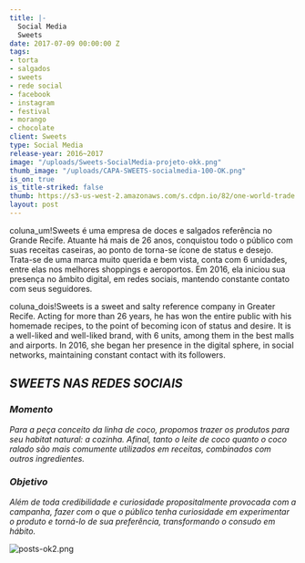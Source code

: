 ```yaml
---
title: |-
  Social Media
  Sweets
date: 2017-07-09 00:00:00 Z
tags:
- torta
- salgados
- sweets
- rede social
- facebook
- instagram
- festival
- morango
- chocolate
client: Sweets
type: Social Media
release-year: 2016~2017
image: "/uploads/Sweets-SocialMedia-projeto-okk.png"
thumb_image: "/uploads/CAPA-SWEETS-socialmedia-100-OK.png"
is_on: true
is_title-striked: false
thumb: https://s3-us-west-2.amazonaws.com/s.cdpn.io/82/one-world-trade.jpg
layout: post
---
```


coluna_um!Sweets é uma empresa de doces e salgados referência no Grande Recife. Atuante há mais de 26 anos, conquistou todo o público com suas receitas caseiras, ao ponto de torna-se ícone de status e desejo. Trata-se de uma marca muito querida e bem vista, conta com 6 unidades, entre elas nos melhores shoppings e aeroportos. Em 2016, ela iniciou sua presença no âmbito digital, em redes sociais, mantendo constante contato com seus seguidores.

coluna_dois!Sweets is a sweet and salty reference company in Greater Recife. Acting for more than 26 years, he has won the entire public with his homemade recipes, to the point of becoming icon of status and desire. It is a well-liked and well-liked brand, with 6 units, among them in the best malls and airports. In 2016, she began her presence in the digital sphere, in social networks, maintaining constant contact with its followers.

## *SWEETS NAS REDES SOCIAIS*

<div class="row margin-mobile">
<div class="col-sm-6" markdown="1">

### ***Momento***

*Para a peça conceito da linha de coco, propomos trazer os produtos para seu habitat natural: a cozinha. Afinal, tanto o leite de coco quanto o coco ralado são mais comumente utilizados em receitas, combinados com outros ingredientes.*

</div>

<div class="col-sm-6" markdown="1">

### ***Objetivo***

*Além de toda credibilidade e curiosidade propositalmente provocada com a campanha, fazer com o que o público tenha curiosidade em experimentar o produto e torná-lo de sua preferência, transformando o consudo em hábito.*

</div>
</div>

![posts-ok2.png](/uploads/posts-ok2.png)